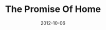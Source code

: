 ---
layout: message
category: message
series: "A Journey Home"
title: "The Promise Of Home"
date: 2012-10-06
program-description: "Week 1 - Program"
program: "http://www.crossroads.net/players/media/hq/10_06-07_12_HOMEProgram.pdf"
program-title: "A Journey Home"
audio-description: "What is it like to be at home?
Because of an ancient tragedy that occurred in our
family lines, our default mode of operation is living as abandoned orphans. But it can be changed—God’s greatest desire is that we would all come Home."
audio: "http://www.crossroads.net/players/media/hq/journeyhome_01.mp3"
audio-title: "A Journey Home"
audio-duration: "55&#58;29"
video-description: "What is it like to be at home?
Because of an ancient tragedy that occurred in our
family lines, our default mode of operation is living as
abandoned orphans. But it can be changed—God’s
greatest desire is that we would all come Home."
video-title: "A Journey Home"
video: "https://s3.amazonaws.com/crossroadsvideomessages/journeyhome_01.mp4"
video-poster: "https://www.crossroads.net/uploadedfiles/journeyhome_01_still.jpg"
---